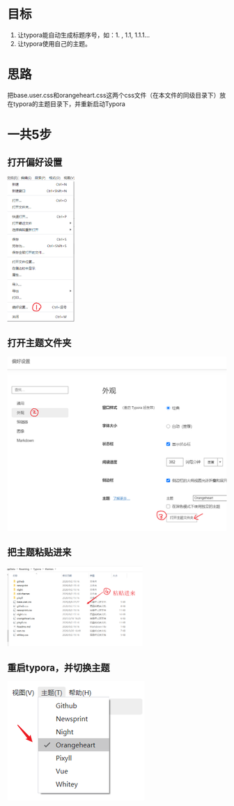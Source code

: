 # 目标

1. 让typora能自动生成标题序号，如：1. , 1.1, 1.1.1...
2. 让typora使用自己的主题。

# 思路

把base.user.css和orangeheart.css这两个css文件（在本文件的同级目录下）放在typora的主题目录下，并重新启动Typora

# 一共5步

## 打开偏好设置

<img src="asset/image-20210320235955094.png" alt="image-20210320235955094" style="zoom: 50%;" />



## 打开主题文件夹

<img src="asset/image-20210321000002590.png" alt="image-20210321000002590" style="zoom:50%;" />

## 把主题粘贴进来

<img src="asset/image-20210321000014120.png" alt="image-20210321000014120" style="zoom:50%;" />

## 重启typora，并切换主题

![image-20210321000242304](asset/image-20210321000242304.png)